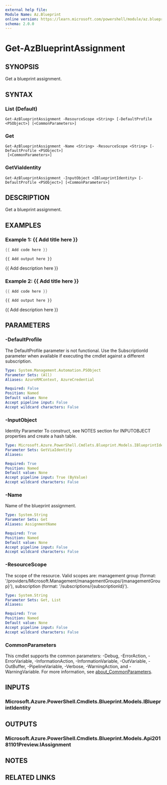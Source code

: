 ```yaml
---
external help file:
Module Name: Az.Blueprint
online version: https://learn.microsoft.com/powershell/module/az.blueprint/get-azblueprintassignment
schema: 2.0.0
---
```


# Get-AzBlueprintAssignment

## SYNOPSIS
Get a blueprint assignment.

## SYNTAX

### List (Default)
```
Get-AzBlueprintAssignment -ResourceScope <String> [-DefaultProfile <PSObject>] [<CommonParameters>]
```

### Get
```
Get-AzBlueprintAssignment -Name <String> -ResourceScope <String> [-DefaultProfile <PSObject>]
 [<CommonParameters>]
```

### GetViaIdentity
```
Get-AzBlueprintAssignment -InputObject <IBlueprintIdentity> [-DefaultProfile <PSObject>] [<CommonParameters>]
```

## DESCRIPTION
Get a blueprint assignment.

## EXAMPLES

### Example 1: {{ Add title here }}
```powershell
{{ Add code here }}
```

```output
{{ Add output here }}
```

{{ Add description here }}

### Example 2: {{ Add title here }}
```powershell
{{ Add code here }}
```

```output
{{ Add output here }}
```

{{ Add description here }}

## PARAMETERS

### -DefaultProfile
The DefaultProfile parameter is not functional.
Use the SubscriptionId parameter when available if executing the cmdlet against a different subscription.

```yaml
Type: System.Management.Automation.PSObject
Parameter Sets: (All)
Aliases: AzureRMContext, AzureCredential

Required: False
Position: Named
Default value: None
Accept pipeline input: False
Accept wildcard characters: False
```

### -InputObject
Identity Parameter
To construct, see NOTES section for INPUTOBJECT properties and create a hash table.

```yaml
Type: Microsoft.Azure.PowerShell.Cmdlets.Blueprint.Models.IBlueprintIdentity
Parameter Sets: GetViaIdentity
Aliases:

Required: True
Position: Named
Default value: None
Accept pipeline input: True (ByValue)
Accept wildcard characters: False
```

### -Name
Name of the blueprint assignment.

```yaml
Type: System.String
Parameter Sets: Get
Aliases: AssignmentName

Required: True
Position: Named
Default value: None
Accept pipeline input: False
Accept wildcard characters: False
```

### -ResourceScope
The scope of the resource.
Valid scopes are: management group (format: '/providers/Microsoft.Management/managementGroups/{managementGroup}'), subscription (format: '/subscriptions/{subscriptionId}').

```yaml
Type: System.String
Parameter Sets: Get, List
Aliases:

Required: True
Position: Named
Default value: None
Accept pipeline input: False
Accept wildcard characters: False
```

### CommonParameters
This cmdlet supports the common parameters: -Debug, -ErrorAction, -ErrorVariable, -InformationAction, -InformationVariable, -OutVariable, -OutBuffer, -PipelineVariable, -Verbose, -WarningAction, and -WarningVariable. For more information, see [about_CommonParameters](http://go.microsoft.com/fwlink/?LinkID=113216).

## INPUTS

### Microsoft.Azure.PowerShell.Cmdlets.Blueprint.Models.IBlueprintIdentity

## OUTPUTS

### Microsoft.Azure.PowerShell.Cmdlets.Blueprint.Models.Api20181101Preview.IAssignment

## NOTES

## RELATED LINKS

